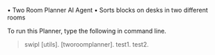 • Two Room Planner AI Agent
• Sorts blocks on desks in two different rooms

To run this Planner, type the following in command line.

>swipl
>[utils].
>[tworoomplanner].
>test1.
>test2.
